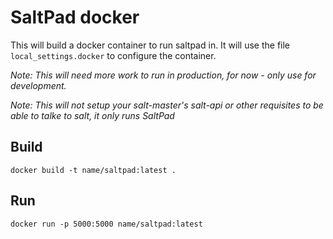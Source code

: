 SaltPad docker
==============

This will build a docker container to run saltpad in. It will use the file ```local_settings.docker``` to configure
the container.

*Note: This will need more work to run in production, for now - only use for development.*

*Note: This will not setup your salt-master's salt-api or other requisites to be able to talke to salt, it only
runs SaltPad*

Build
-----

```
docker build -t name/saltpad:latest .
```

Run
---

```
docker run -p 5000:5000 name/saltpad:latest
```
